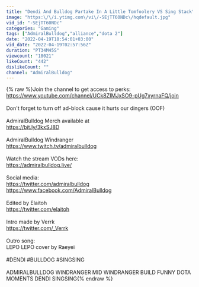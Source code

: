 ```yaml
---
title: "Dendi And Bulldog Partake In A Little Tomfoolery VS Sing Stack"
image: "https:\/\/i.ytimg.com\/vi\/-SEjTT60NDc\/hqdefault.jpg"
vid_id: "-SEjTT60NDc"
categories: "Gaming"
tags: ["AdmiralBulldog","alliance","dota 2"]
date: "2022-04-19T18:54:01+03:00"
vid_date: "2022-04-19T02:57:56Z"
duration: "PT34M45S"
viewcount: "18021"
likeCount: "442"
dislikeCount: ""
channel: "AdmiralBulldog"
---
```

{% raw %}Join the channel to get access to perks:<br /><a rel="nofollow" target="blank" href="https://www.youtube.com/channel/UCk8ZIMJxSO9-pUg7xyrnaFQ/join">https://www.youtube.com/channel/UCk8ZIMJxSO9-pUg7xyrnaFQ/join</a><br /><br />Don't forget to turn off ad-block cause it hurts our dingers (OOF)<br /><br />AdmiralBulldog Merch available at <br /><a rel="nofollow" target="blank" href="https://bit.ly/3kxSJ8D">https://bit.ly/3kxSJ8D</a><br /><br />AdmiralBulldog Windranger <br /><a rel="nofollow" target="blank" href="https://www.twitch.tv/admiralbulldog">https://www.twitch.tv/admiralbulldog</a><br /><br />Watch the stream VODs here:<br /><a rel="nofollow" target="blank" href="https://admiralbulldog.live/">https://admiralbulldog.live/</a><br /><br />Social media:<br /><a rel="nofollow" target="blank" href="https://twitter.com/admiralbulldog">https://twitter.com/admiralbulldog</a><br /><a rel="nofollow" target="blank" href="https://www.facebook.com/AdmiralBulldog">https://www.facebook.com/AdmiralBulldog</a><br /><br />Edited by Elaitoh <br /><a rel="nofollow" target="blank" href="https://twitter.com/elaitoh">https://twitter.com/elaitoh</a><br /><br />Intro made by Verrk<br /><a rel="nofollow" target="blank" href="https://twitter.com/_Verrk">https://twitter.com/_Verrk</a><br /><br />Outro song:<br />LEPO LEPO cover by Raeyei<br /><br />#DENDI #BULLDOG #SINGSING<br /><br />ADMIRALBULLDOG WINDRANGER MID WINDRANGER BUILD FUNNY DOTA MOMENTS DENDI SINGSING{% endraw %}
